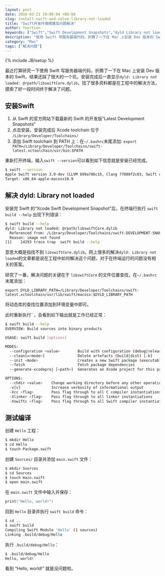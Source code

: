 ```yaml
---
layout: post
date: 2016-03-21 19:00:04 +08:00
slug: install-swift-and-solve-library-not-loaded
title: "Swift开发环境搭建及问题解决"
author: Yourtion
keywords: ["Swift","Swift Development Snapshots","dyld Library not loaded","@rpath/libswiftCore.dylib"]
description: "使用 Swift 写服务器端代码，折腾了一下在 Mac 上安装 Dev 版本的 Swift，结果还踩了很大的一个坑，安装完成后一直显示 dyld: Library not loaded: @rpath/libswiftCore.dylib，摸索了好一段时间终于解决了问题。"
category: "Mac"
tags: ["解决问题"]
---
```

{% include JB/setup %}

最近打算研究一下使用 Swift 写服务器端代码，折腾了一下在 Mac 上安装 Dev 版本的 Swift，结果还踩了很大的一个坑，安装完成后一直显示`dyld: Library not loaded: @rpath/libswiftCore.dylib`，找了很多资料都是在工程中的解决方法，摸索了好一段时间终于解决了问题。

## 安装Swift

1. 从 Swift 的官方网站下载最新的 Swift 的开发版”Latest Development Snapshots“
2. 点击安装，安装完成后 Xcode toolchain 位于 `/Library/Developer/Toolchains/ `
3. 添加 Swift toolchain 到 PATH 上：在`~/.bashrc`末尾添加:
	`export PATH=/Library/Developer/Toolchains/swift-latest.xctoolchain/usr/bin:$PATH` 

重新打开终端，输入`swift --version`可以看到如下信息就是安装已经完成。

```bash
$ swift --version
Apple Swift version 3.0-dev (LLVM 699a786c15, Clang 77080f2c03, Swift d22638766e)
Target: x86_64-apple-macosx10.9

```

## 解决 dyld: Library not loaded

安装完 Swift 的“Xcode Swift Development Snapshot”后，在终端行执行 `swift build --help` 出现下列错误：

```bash
$ swift build --help
dyld: Library not loaded: @rpath/libswiftCore.dylib
  Referenced from: /Library/Developer/Toolchains/swift-DEVELOPMENT-SNAPSHOT-2016-03-16-a.xctoolchain/usr/bin/swift-build
  Reason: image not found
[1]    14293 trace trap  swift build --help
```

意思大概是指找不到 `libswiftCore.dylib`。网上很多的解决`dyld: Library not loaded`的文章都是说在工程中如何解决这个问题，对于在终端运行的问题没有相关的答案。

研究了一番，解决问题的关键在于 `libswiftCore` 的文件位置查找，在`~/.bashrc`末尾添加：

`export DYLD_LIBRARY_PATH=/Library/Developer/Toolchains/swift-latest.xctoolchain/usr/lib/swift/macosx:$DYLD_LIBRARY_PATH` 

将动态库的查找位置添加到环境变量中即可。

此时重新执行``，会看到如下输出就是工作已经正常：

```bash
$ swift build --help
OVERVIEW: Build sources into binary products

USAGE: swift build [options]

MODES:
  --configuration <value>        Build with configuration (debug|release) [-c]
  --clean[=<mode>]               Delete artefacts (build|dist) [-k]
  --init <mode>                  Creates a new Swift package (executable|library)
  --fetch                        Fetch package dependencies
  --generate-xcodeproj [<path>]  Generates an Xcode project for this package [-X]

OPTIONS:
  --chdir <value>    Change working directory before any other operation [-C]
  -v[v]              Increase verbosity of informational output
  -Xcc <flag>        Pass flag through to all C compiler instantiations
  -Xlinker <flag>    Pass flag through to all linker instantiations
  -Xswiftc <flag>    Pass flag through to all Swift compiler instantiations
```

## 测试编译

创建 `Hello` 工程：

```bash
$ mkdir Hello
$ cd Hello
$ touch Package.swift
```

创建 `Sources/` 目录并添加 `main.swift` 文件：

```bash
$ mkdir Sources
$ cd Sources
$ touch main.swift
$ open main.swift
```

在 `main.swift` 文件中输入并保存：

```swift
print("Hello, world!")
```

回到 `Hello` 目录并执行 `swift build` 命令：

```bash
$ cd ..
$ swift build
Compiling Swift Module 'Hello' (1 sources)
Linking .build/debug/Hello
```

执行 `.build/debug/Hello`：

```bash
$ .build/debug/Hello
Hello, world!
```

看到 “Hello, world!” 就是没问题啦。
